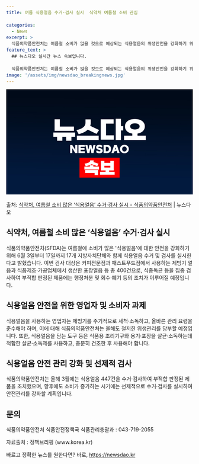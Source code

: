 ```yaml
---
title: 여름 식용얼음 수거·검사 실시  식약처 여름철 소비 관심

categories:
  - News
excerpt: >
  식품의약품안전처는 여름철 소비가 많을 것으로 예상되는 식용얼음의 위생안전을 강화하기 위해 오는 6월 3일부터…
feature_text: >
  ## 뉴스다오 실시간 뉴스 속보입니다.

  식품의약품안전처는 여름철 소비가 많을 것으로 예상되는 식용얼음의 위생안전을 강화하기 위해 오는 6월 3일부터…
image: '/assets/img/newsdao_breakingnews.jpg'
---
```


![뉴스다오 속보](/assets/img/newsdao_breakingnews.jpg)

<p>출처: <a href="https://newsdao.kr/3964" rel="dofollow">식약처, 여름철 소비 많은 ‘식용얼음’ 수거·검사 실시 - 식품의약품안전처</a> | 뉴스다오</p>

<h2 data-ke-size="size26">식약처, 여름철 소비 많은 ‘식용얼음’ 수거·검사 실시</h2>
<p data-ke-size="size16">식품의약품안전처(SFDA)는 여름철에 소비가 많은 '식용얼음'에 대한 안전을 강화하기 위해 6월 3일부터 17일까지 17개 지방자치단체와 함께 식용얼음 수거 및 검사를 실시한다고 밝혔습니다. 이번 검사 대상은 커피전문점과 패스트푸드점에서 사용하는 제빙기 얼음과 식품제조·가공업체에서 생산한 포장얼음 등 총 400건으로, 식중독균 등을 집중 검사하여 부적합 판정된 제품에는 행정처분 및 회수·폐기 등의 조치가 이루어질 예정입니다.</p>

<h2 data-ke-size="size24">식용얼음 안전을 위한 영업자 및 소비자 과제</h2>
<p data-ke-size="size16">식용얼음을 사용하는 영업자는 제빙기를 주기적으로 세척·소독하고, 올바른 관리 요령을 준수해야 하며, 이에 대해 식품의약품안전처는 올해도 철저한 위생관리를 당부할 예정입니다. 또한, 식용얼음을 담는 도구 등은 식품용 조리기구와 용기·포장을 살균·소독하는데 적합한 살균·소독제를 사용하고, 충분히 건조한 후 사용해야 합니다.</p>

<h2 data-ke-size="size24">식용얼음 안전 관리 강화 및 선제적 검사</h2>
<p data-ke-size="size16">식품의약품안전처는 올해 3월에는 식용얼음 447건을 수거·검사하여 부적합 판정된 제품을 조치했으며, 향후에도 소비가 증가하는 시기에는 선제적으로 수거·검사를 실시하여 안전관리를 강화할 계획입니다.</p>

<div>
  <h2 data-ke-size="size24">문의</h2>
  <p data-ke-size="size16">식품의약품안전처 식품안전정책국 식품관리총괄과 : 043-719-2055</p>
  <p data-ke-size="size16">자료출처 : 정책브리핑 (www.korea.kr)</p>
</div> 

빠르고 정확한 뉴스를 원한다면? 바로, <a href="https://newsdao.kr" rel="dofollow">https://newsdao.kr</a>


